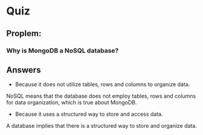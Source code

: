 # Quiz

## Proplem:
### Why is MongoDB a NoSQL database?

## Answers

- Because it does not utilize tables, rows and columns to organize data.

NoSQL means that the database does not employ tables, rows and columns for data organization, which is true about MongoDB.

- Because it uses a structured way to store and access data.

A database implies that there is a structured way to store and organize data.



